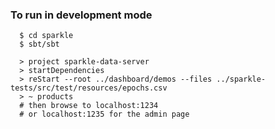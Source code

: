 ###  To run in development mode

      $ cd sparkle
      $ sbt/sbt

      > project sparkle-data-server
      > startDependencies
      > reStart --root ../dashboard/demos --files ../sparkle-tests/src/test/resources/epochs.csv
      > ~ products   
      # then browse to localhost:1234
      # or localhost:1235 for the admin page

